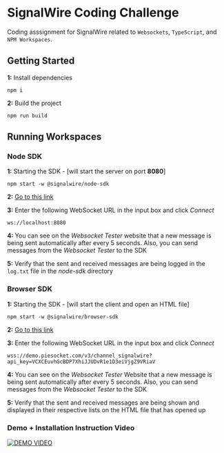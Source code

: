 
# SignalWire Coding Challenge
Coding asssignment for SignalWire related to `Websockets`, `TypeScript`, and `NPM Workspaces`.



## Getting Started

**1:** Install dependencies
```
npm i
```
**2:** Build the project
```
npm run build
```

## Running Workspaces

### Node SDK

**1:** Starting the SDK - [will start the server on port **8080**]
```
npm start -w @signalwire/node-sdk
```

**2:** [Go to this link](https://www.piesocket.com/websocket-tester)

**3:** Enter the following WebSocket URL in the input box and click *Connect* 
```
ws://localhost:8080
```

**4:** You can see on the *Websocket Tester* website that a new message is being sent automatically after every 5 seconds. Also, you can send messages from the *Websocket Tester* to the SDK

**5:** Verify that the sent and received messages are being logged in the `log.txt` file in the *node-sdk* directory


### Browser SDK

**1:** Starting the SDK - [will start the client and open an HTML file]
```
npm start -w @signalwire/browser-sdk
```

**2:** [Go to this link](https://www.piesocket.com/websocket-tester)

**3:** Enter  the following WebSocket URL in the input box and click *Connect* 
```
wss://demo.piesocket.com/v3/channel_signalwire?api_key=VCXCEuvhGcBDP7XhiJJUDvR1e1D3eiVjgZ9VRiaV
```

**4:** You can see on the *Websocket Tester* Website that a new message is being sent automatically after every 5 seconds. Also, you can send messages from the *Websocket Tester* to the SDK

**5:** Verify that the sent and received messages are being shown and displayed in their respective lists on the HTML file that has opened up


### Demo + Installation Instruction Video 
[![DEMO VIDEO](https://encrypted-tbn0.gstatic.com/images?q=tbn:ANd9GcSmqBOsbz09nhxbQQwuysuBth3Agbkp5vkLC1MUJswSdw&s)](https://www.loom.com/share/f18f5af0eddf4545957964bf6bef22d0)
